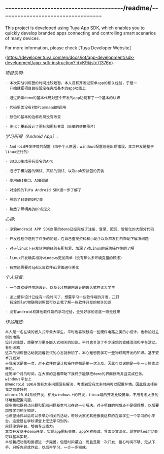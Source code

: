 ---------------------------------------/readme/----------------------------------
---------------------------------------------------------------------------------
This project is developed using Tuya App SDK, which enables you to quickly develop
branded apps connecting and controlling smart scenarios of many devices.

For more information, please check [Tuya Developer Website]

(https://developer.tuya.com/en/docs/iot/app-development/sdk-development/app-sdk-instruction?id=K9kjstc7t376p).



*项目说明*:


    · 本次实战训练营的时间比较短暂，本人没有开发过安卓app的相关经验，于是一
      开始就把项目目标设定在完成基本的app功能上

    · 通过阅读demo的基本代码对整个开发的app功能有了一个基本的认识

    · 代码里面没有对DPcommand的调用

    · 颜色和基本的边框布局没有改变

    · 美化：重新设计了图标和图标背景（简单的替换图片）




*学习所得（Android App）*:


    · Android开发环境的配置（由于个人原因，windows配置总是出现错误，本次开发是基于linux进行的）

    · BUILD生成带有签名的APK

    · 进行了模拟器的调试、真机的测试、以及apk安装包的安装

    · 使用ABI接口、ADB调试

    · 对涂鸦的TuYa Android SDK进一步了解了

    · 熟悉了封装的DP功能

    · 熟悉了照明类的DP点定义




*心得*:


    · 涂鸦Android APP SDK自带的demo已经完成了注册、登录、配网、智能化的大部分代码

    · 开发过程中遇到了许多的问题，在自己查找资料和小助手以及群友们的帮助下解决问题

    · 对于linux下开发软件的经验有所积累、加深了对Linux的系统操作性的了解

    · linux开发确实相对windows更加简单（没有那么多环境变量的顾虑）

    · 有空还需要对apk以及软件ui界面进行美化




*个人背景*:


    · 一个喜欢硬件电路设计、以及lot物联网设计的嵌入式在读大学生

    · 迷上硬件设计已经有一段时间了，想要学习一些软件端的开发，正好
      有涂鸦lot物联网训练营可以让我了解一些软件开发的相关知识

    · 没有android和其他软件端的学习经验，全凭好学的态度一直走过来





*作品概述*:


    本人是一名在读的嵌入式专业大学生，平时也喜欢鼓捣一些硬件电路之类的小设计，也参加过立创的电路
    设计训练营，想要学习更多嵌入式相关的知识。平时也关注了不少涂鸦的直播活动和平台活动。看到涂鸦
    这次的训练营活动我抱着尝试的心态就参加了，本心是想要学习一些物联网开发的知识。基于安卓开发对
    于我来说是第一次，对于软件的设计和操作也都是第一次涉及，因此可以说的是一步一步摸索过来的。
    经历半个月的时间，在大家的互相帮助下我终于能够把demo的界面修改并且完成任务。windows平台上
    的Android SDK开发有太多问题没有解决，考虑到没有太多时间可以配置环境。因此我选择用我之前装好的
    ubuntu20.04系统开发，相比windows上的开发，Linux端的开发比较简单，不用考虑太多的环境和配置问题，
    很多模拟器启动问题和配网问题基本可以在这一步解决。对于项目的完成还不是很理想，以后要加强学习相关知识，
    也希望涂鸦以后可以多举办相关的活动，带领大家尤其是像我这样的在读学生一个学习的小平台，这些是在学校课堂上无法学习到的。
    用好涂鸦平台，增强专业能力。
    本次开发基于demo开发，实现app图标替换、app名称修改、界面英文汉化。现在的led灯功能可以基本实现，
    本想着把功能和面板进一步完善，但是时间紧迫，而且是第一次开发，担心时间不够、无从下手，只好先完成作业，以后再学习，一步一步完成。

